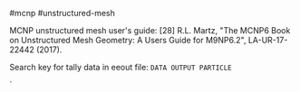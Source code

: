 #mcnp #unstructured-mesh 


MCNP unstructured mesh user's guide: [28] R.L. Martz, "The MCNP6 Book on Unstructured Mesh Geometry: A Users Guide for
M9NP6.2", LA-UR-17-22442 (2017).

Search key for tally data in eeout file: `DATA OUTPUT PARTICLE`


`
